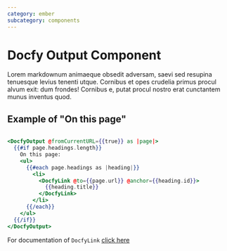```yaml
---
category: ember
subcategory: components
---
```


# Docfy Output Component

Lorem markdownum animaeque obsedit adversam, saevi sed resupina tenuesque levius
tenenti utque. Cornibus et opes crudelia primus procul alvum exit: dum frondes!
Cornibus e, putat procul nostro erat cunctantem munus inventus quod.


## Example of "On this page"

```hbs

<DocfyOutput @fromCurrentURL={{true}} as |page|>
  {{#if page.headings.length}}
    On this page:
    <ul>
      {{#each page.headings as |heading|}}
        <li>
          <DocfyLink @to={{page.url}} @anchor={{heading.id}}>
            {{heading.title}}
          </DocfyLink>
        </li>
      {{/each}}
    </ul>
  {{/if}}
</DocfyOutput>
```

For documentation of `DocfyLink` [click here](./docfy-link.md)
